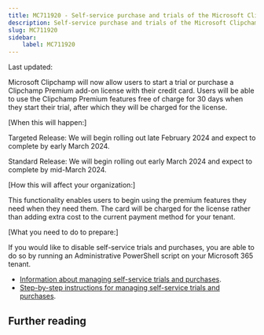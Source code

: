 ```yaml
---
title: MC711920 - Self-service purchase and trials of the Microsoft Clipchamp Premium add-on SKU
description: Self-service purchase and trials of the Microsoft Clipchamp Premium add-on SKU
slug: MC711920
sidebar:
    label: MC711920
---
```



Last updated: 

<p>Microsoft Clipchamp will now allow users to start a trial or purchase a Clipchamp Premium add-on license with their credit card.  Users will be able to use the Clipchamp Premium features free of charge for 30 days when they start their trial, after which they will be charged for the license.</p><p>[When this will happen:]</span></p><p>Targeted Release: We will begin rolling out late February 2024 and expect to complete by early March 2024.</p><p>Standard Release: We will begin rolling out early March 2024 and expect to complete by mid-March 2024.</p><p>[How this will affect your organization:]
</p><p>This functionality enables users to begin using the premium features they need when they need them. The card will be charged for the license rather than adding extra cost to the current payment method for your tenant.
</p><p>[What you need to do to prepare:]
</p><p>If you would like to disable self-service trials and purchases, you are able to do so by running an Administrative PowerShell script on your Microsoft 365 tenant.</p><ul><li><a href="https://learn.microsoft.com/microsoft-365/commerce/subscriptions/manage-self-service-purchases-admins?view=o365-worldwide" target="_blank">Information about managing self-service trials and purchases</a>. </li><li><a href="https://learn.microsoft.com/microsoft-365/commerce/subscriptions/allowselfservicepurchase-powershell?view=o365-worldwide" target="_blank">Step-by-step instructions for managing self-service trials and purchases</a>.</li></ul>

## Further reading
